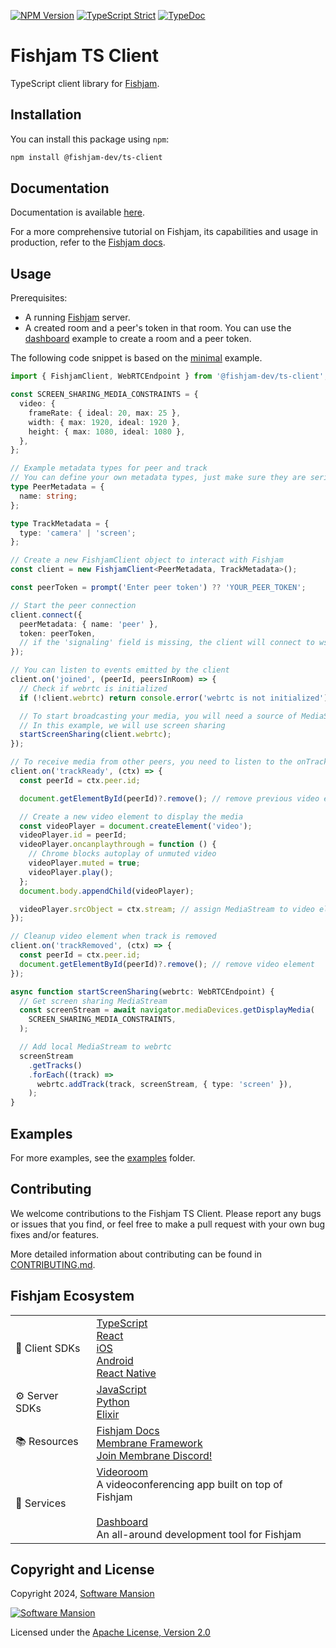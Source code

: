 [![NPM Version](https://img.shields.io/npm/v/@fishjam-dev/ts-client)](https://www.npmjs.com/package/@fishjam-dev/ts-client)
[![TypeScript Strict](https://badgen.net/badge/TS/Strict)](https://www.typescriptlang.org)
[![TypeDoc](https://img.shields.io/badge/TypeDoc-8A2BE2)](https://fishjam-dev.github.io/ts-client-sdk/)

# Fishjam TS Client

TypeScript client library for [Fishjam](https://github.com/fishjam-dev/fishjam).

## Installation

You can install this package using `npm`:

```bash
npm install @fishjam-dev/ts-client
```

## Documentation

Documentation is available [here](https://fishjam-dev.github.io/ts-client-sdk/).

For a more comprehensive tutorial on Fishjam, its capabilities and usage in
production, refer to the
[Fishjam docs](https://fishjam-dev.github.io/fishjam-docs/).

## Usage

Prerequisites:

- A running [Fishjam](https://github.com/fishjam-dev/fishjam) server.
- A created room and a peer's token in that room. You can use the
  [dashboard](https://github.com/fishjam-dev/fishjam-dashboard) example to
  create a room and a peer token.

The following code snippet is based on the [minimal](./examples/minimal)
example.

```ts
import { FishjamClient, WebRTCEndpoint } from '@fishjam-dev/ts-client';

const SCREEN_SHARING_MEDIA_CONSTRAINTS = {
  video: {
    frameRate: { ideal: 20, max: 25 },
    width: { max: 1920, ideal: 1920 },
    height: { max: 1080, ideal: 1080 },
  },
};

// Example metadata types for peer and track
// You can define your own metadata types, just make sure they are serializable
type PeerMetadata = {
  name: string;
};

type TrackMetadata = {
  type: 'camera' | 'screen';
};

// Create a new FishjamClient object to interact with Fishjam
const client = new FishjamClient<PeerMetadata, TrackMetadata>();

const peerToken = prompt('Enter peer token') ?? 'YOUR_PEER_TOKEN';

// Start the peer connection
client.connect({
  peerMetadata: { name: 'peer' },
  token: peerToken,
  // if the 'signaling' field is missing, the client will connect to ws://localhost:5002/socket/peer/websocket
});

// You can listen to events emitted by the client
client.on('joined', (peerId, peersInRoom) => {
  // Check if webrtc is initialized
  if (!client.webrtc) return console.error('webrtc is not initialized');

  // To start broadcasting your media, you will need a source of MediaStream like a camera, microphone, or screen
  // In this example, we will use screen sharing
  startScreenSharing(client.webrtc);
});

// To receive media from other peers, you need to listen to the onTrackReady event
client.on('trackReady', (ctx) => {
  const peerId = ctx.peer.id;

  document.getElementById(peerId)?.remove(); // remove previous video element if it exists

  // Create a new video element to display the media
  const videoPlayer = document.createElement('video');
  videoPlayer.id = peerId;
  videoPlayer.oncanplaythrough = function () {
    // Chrome blocks autoplay of unmuted video
    videoPlayer.muted = true;
    videoPlayer.play();
  };
  document.body.appendChild(videoPlayer);

  videoPlayer.srcObject = ctx.stream; // assign MediaStream to video element
});

// Cleanup video element when track is removed
client.on('trackRemoved', (ctx) => {
  const peerId = ctx.peer.id;
  document.getElementById(peerId)?.remove(); // remove video element
});

async function startScreenSharing(webrtc: WebRTCEndpoint) {
  // Get screen sharing MediaStream
  const screenStream = await navigator.mediaDevices.getDisplayMedia(
    SCREEN_SHARING_MEDIA_CONSTRAINTS,
  );

  // Add local MediaStream to webrtc
  screenStream
    .getTracks()
    .forEach((track) =>
      webrtc.addTrack(track, screenStream, { type: 'screen' }),
    );
}
```

## Examples

For more examples, see the [examples](./examples) folder.

## Contributing

We welcome contributions to the Fishjam TS Client. Please report any bugs or
issues that you find, or feel free to make a pull request with your own bug
fixes and/or features.

More detailed information about contributing can be found in
[CONTRIBUTING.md](./CONTRIBUTING.md).

## Fishjam Ecosystem

|                |                                                                                                                                                                                                                                                                                                                                       |
| -------------- | ------------------------------------------------------------------------------------------------------------------------------------------------------------------------------------------------------------------------------------------------------------------------------------------------------------------------------------- |
| 📱 Client SDKs | [TypeScript](https://github.com/fishjam-dev/ts-client-sdk/) <br/> [React](https://github.com/fishjam-dev/react-client-sdk) <br/> [iOS](https://github.com/fishjam-dev/ios-client-sdk) <br/> [Android](https://github.com/fishjam-dev/android-client-sdk) <br/> [React Native](https://github.com/fishjam-dev/react-native-client-sdk) |
| ⚙️ Server SDKs | [JavaScript](https://github.com/fishjam-dev/js-server-sdk) <br/> [Python](https://github.com/fishjam-dev/python-server-sdk) <br/> [Elixir](https://github.com/fishjam-dev/elixir_server_sdk)                                                                                                                                          |
| 📚 Resources   | [Fishjam Docs](https://fishjam-dev.github.io/fishjam-docs/) <br/> [Membrane Framework](https://membrane.stream/) <br/> [Join Membrane Discord!](https://discord.gg/nwnfVSY)                                                                                                                                                           |
| 🫙 Services    | [Videoroom](https://github.com/fishjam-dev/fishjam-videoroom) <br/> A videoconferencing app built on top of Fishjam <br/><br/> [Dashboard](https://github.com/fishjam-dev/fishjam-dashboard) <br/> An all-around development tool for Fishjam                                                                                         |

## Copyright and License

Copyright 2024,
[Software Mansion](https://swmansion.com/?utm_source=git&utm_medium=readme&utm_campaign=fishjam)

[![Software Mansion](https://logo.swmansion.com/logo?color=white&variant=desktop&width=200&tag=membrane-github)](https://swmansion.com/?utm_source=git&utm_medium=readme&utm_campaign=fishjam)

Licensed under the [Apache License, Version 2.0](LICENSE)
